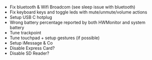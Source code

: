 - Fix bluetooth & Wifi Broadcom (see sleep issue with bluetooth)
- Fix keyboard keys and toggle leds with mute/unmute/volume actions
- Setup USB C hotplug
- Wrong battery percentage reported by both HWMonitor and system battery
- Tune trackpoint
- Tune touchpad + setup gestures (if possible)
- Setup iMessage & Co
- Disable Express Card?
- Disable SD Reader?
